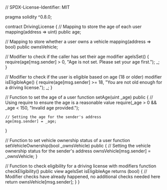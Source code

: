 // SPDX-License-Identifier: MIT

pragma solidity ^0.8.0;

contract DrivingLicense {
  // Mapping to store the age of each user
  mapping(address => uint) public age;

  // Mapping to store whether a user owns a vehicle
  mapping(address => bool) public ownsVehicle;

  // Modifier to check if the caller has set their age
  modifier ageIsSet() {
    require(age[msg.sender] > 0, "Age is not set. Please set your age first.");
    _;
  }

  // Modifier to check if the user is eligible based on age (18 or older)
  modifier isEligibleAge() {
    require(age[msg.sender] >= 18, "You are not old enough for a driving license.");
    _;
  }

  // Function to set the age of a user
  function setAge(uint _age) public {
    // Using require to ensure the age is a reasonable value
    require(_age > 0 && _age < 150, "Invalid age provided.");

    // Setting the age for the sender's address
    age[msg.sender] = _age;
  }

  // Function to set vehicle ownership status of a user
  function setVehicleOwnership(bool _ownsVehicle) public {
    // Setting the vehicle ownership status for the sender's address
    ownsVehicle[msg.sender] = _ownsVehicle;
  }

  // Function to check eligibility for a driving license with modifiers
  function checkEligibility() public view ageIsSet isEligibleAge returns (bool) {
    // Modifier checks have already happened, no additional checks needed here
    return ownsVehicle[msg.sender];
  }
}
